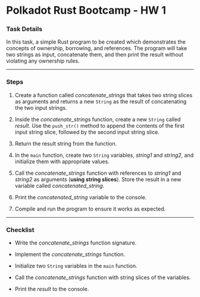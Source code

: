 # Polkadot Rust Bootcamp - HW 1

### Task Details

In this task, a simple Rust program to be created which demonstrates the concepts of ownership, borrowing, and references. The program will take two strings as input, concatenate them, and then print the result without violating any ownership rules.

---
### Steps

1. Create a function called *concatenate_strings* that takes two string slices as arguments and returns a new `String` as the result of concatenating the two input strings.

2. Inside the *concatenate_strings* function, create a new `String` called *result*. Use the `push_str()` method to append the contents of the first input string slice, followed by the second input string slice.

3. Return the result string from the function.

4. In the `main` function, create two `String` variables, *string1* and *string2*, and initialize them with appropriate values.

5. Call the *concatenate_strings* function with references to *string1* and *string2* as arguments (**using string slices**). Store the result in a new variable called *concatenated_string*.

6. Print the *concatenated_string* variable to the console.

7. Compile and run the program to ensure it works as expected.

---
### Checklist

* Write the *concatenate_strings* function signature.

* Implement the *concatenate_strings* function.

* Initialize two `String` variables in the `main` function.

* Call the *concatenate_strings* function with string slices of the variables.

* Print the *result* to the console.
